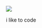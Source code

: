 <a><img src="https://github-readme-stats.vercel.app/api?username=fpedev&show_icons=true&theme=radical"></a>


i like to code
